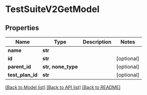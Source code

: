 # TestSuiteV2GetModel


## Properties
Name | Type | Description | Notes
------------ | ------------- | ------------- | -------------
**name** | **str** |  | 
**id** | **str** |  | [optional] 
**parent_id** | **str, none_type** |  | [optional] 
**test_plan_id** | **str** |  | [optional] 

[[Back to Model list]](../README.md#documentation-for-models) [[Back to API list]](../README.md#documentation-for-api-endpoints) [[Back to README]](../README.md)


